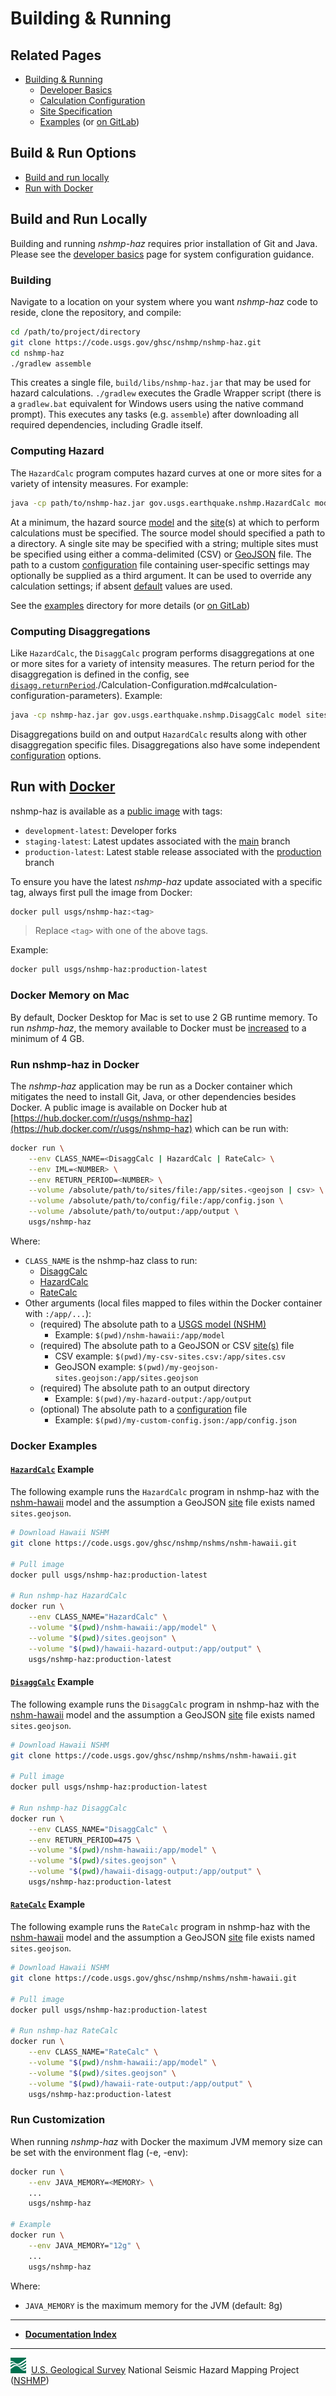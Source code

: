 # Building & Running

## Related Pages

* [Building & Running](./Building-&-Running.md#building-&-running)
  * [Developer Basics](./Developer-Basics.md#developer-basics)
  * [Calculation Configuration](./Calculation-Configuration.md#calculation-configuration)
  * [Site Specification](./Site-Specification.md#site-specification)
  * [Examples](../../etc/examples) (or
    [on GitLab](https://code.usgs.gov/ghsc/nshmp/nshmp-haz/-/tree/main/etc/examples))

## Build & Run Options

* [Build and run locally](#build-and-run-locally)
* [Run with Docker](#run-with-docker)

## Build and Run Locally

Building and running *nshmp-haz* requires prior installation of Git and Java. Please see the
[developer basics](./Developer-Basics.md) page for system configuration guidance.  

### Building

Navigate to a location on your system where you want *nshmp-haz* code to reside, clone the
repository, and compile:

```bash
cd /path/to/project/directory
git clone https://code.usgs.gov/ghsc/nshmp/nshmp-haz.git
cd nshmp-haz
./gradlew assemble
```

This creates a single file, `build/libs/nshmp-haz.jar` that may be used for hazard calculations.
`./gradlew` executes the Gradle Wrapper script (there is a `gradlew.bat` equivalent for Windows
users using the native command prompt). This executes any tasks (e.g. `assemble`) after
downloading all required dependencies, including Gradle itself.

### Computing Hazard

The `HazardCalc` program computes hazard curves at one or more sites for a variety of intensity
measures. For example:

```bash
java -cp path/to/nshmp-haz.jar gov.usgs.earthquake.nshmp.HazardCalc model sites [config]
```

At a minimum, the hazard source [model](./Hazard-Model.md) and the [site](./Site-Specification.md)(s)
at which to perform calculations must be specified. The source model should specified a path to a
directory. A single site may be specified with a string; multiple sites must be specified using
either a comma-delimited (CSV) or [GeoJSON](http://geojson.org) file. The path to a custom
[configuration](./Calculation-Configuration.md) file containing user-specific settings may optionally
be supplied as a third argument. It can be used to override any calculation settings; if absent
[default](./Calculation-Configuration.md) values are used.

See the [examples](../../etc/examples) directory for more details (or
[on GitLab](https://code.usgs.gov/ghsc/nshmp/nshmp-haz/-/tree/main/etc/examples))

### Computing Disaggregations

Like `HazardCalc`, the `DisaggCalc` program performs disaggregations at one or more sites for a
variety of intensity measures. The return period for the disaggregation is defined in the config,
see [`disagg.returnPeriod`]()./Calculation-Configuration.md#calculation-configuration-parameters).
Example:

```bash
java -cp nshmp-haz.jar gov.usgs.earthquake.nshmp.DisaggCalc model sites [config]
```

Disaggregations build on and output `HazardCalc` results along with other disaggregation specific
files. Disaggregations also have some independent
[configuration](./Calculation-Configuration.md#calculation-configuration-parameters) options.

## Run with [Docker](https://docs.docker.com/install/)

nshmp-haz is available as a [public image](https://hub.docker.com/repository/docker/usgs/nshmp-haz)
with tags:

* `development-latest`: Developer forks
* `staging-latest`: Latest updates associated with the
[main](https://code.usgs.gov/ghsc/nshmp/nshmp-haz/-/tree/main) branch
* `production-latest`: Latest stable release associated with the
[production](https://code.usgs.gov/ghsc/nshmp/nshmp-haz/-/tree/production) branch

To ensure you have the latest *nshmp-haz* update associated with a specific tag,
always first pull the image from Docker:

```bash
docker pull usgs/nshmp-haz:<tag>
```

> Replace `<tag>` with one of the above tags.

Example:

```bash
docker pull usgs/nshmp-haz:production-latest
```

### Docker Memory on Mac

By default, Docker Desktop for Mac is set to use 2 GB runtime memory. To run *nshmp-haz*, the
memory available to Docker must be [increased](https://docs.docker.com/docker-for-mac/#advanced)
to a minimum of 4 GB.

### Run nshmp-haz in Docker

The *nshmp-haz* application may be run as a Docker container which mitigates the need to install
Git, Java, or other dependencies besides Docker. A public image is available on
Docker hub at [https://hub.docker.com/r/usgs/nshmp-haz](https://hub.docker.com/r/usgs/nshmp-haz)
which can be run with:

```bash
docker run \
    --env CLASS_NAME=<DisaggCalc | HazardCalc | RateCalc> \
    --env IML=<NUMBER> \
    --env RETURN_PERIOD=<NUMBER> \
    --volume /absolute/path/to/sites/file:/app/sites.<geojson | csv> \
    --volume /absolute/path/to/config/file:/app/config.json \
    --volume /absolute/path/to/output:/app/output \
    usgs/nshmp-haz
```

Where:

* `CLASS_NAME` is the nshmp-haz class to run:
  * [DisaggCalc](../../src/main/java/gov/usgs/earthquake/nshmp/DisaggCalc.java)
  * [HazardCalc](../../src/main/java/gov/usgs/earthquake/nshmp/HazardCalc.java)
  * [RateCalc](../../src/main/java/gov/usgs/earthquake/nshmp/RateCalc.java)
* Other arguments (local files mapped to files within the Docker container with `:/app/...`):
  * (required) The absolute path to a [USGS model (NSHM)](./USGS-Models.md)
    * Example: `$(pwd)/nshm-hawaii:/app/model`
  * (required) The absolute path to a GeoJSON or CSV [site(s)](./Site-Specification.md) file
    * CSV example: `$(pwd)/my-csv-sites.csv:/app/sites.csv`
    * GeoJSON example: `$(pwd)/my-geojson-sites.geojson:/app/sites.geojson`
  * (required) The absolute path to an output directory
    * Example: `$(pwd)/my-hazard-output:/app/output`
  * (optional) The absolute path to a [configuration](./Calculation-Configuration.md) file
    * Example: `$(pwd)/my-custom-config.json:/app/config.json`

### Docker Examples

#### [`HazardCalc`](../../src/main/java/gov/usgs/earthquake/nshmp/HazardCalc.java) Example

The following example runs the `HazardCalc` program in nshmp-haz with the
[nshm-hawaii](https://code.usgs.gov/ghsc/nshmp/nshms/nshm-hawaii.git) model and the
assumption a GeoJSON [site](./Site-Specification.md) file exists named `sites.geojson`.

```bash
# Download Hawaii NSHM
git clone https://code.usgs.gov/ghsc/nshmp/nshms/nshm-hawaii.git

# Pull image
docker pull usgs/nshmp-haz:production-latest

# Run nshmp-haz HazardCalc
docker run \
    --env CLASS_NAME="HazardCalc" \
    --volume "$(pwd)/nshm-hawaii:/app/model" \
    --volume "$(pwd)/sites.geojson" \
    --volume "$(pwd)/hawaii-hazard-output:/app/output" \
    usgs/nshmp-haz:production-latest
```

#### [`DisaggCalc`](../../src/main/java/gov/usgs/earthquake/nshmp/DisaggCalc.java) Example

The following example runs the `DisaggCalc` program in nshmp-haz with the
[nshm-hawaii](https://code.usgs.gov/ghsc/nshmp/nshms/nshm-hawaii.git) model and the
assumption a GeoJSON [site](./Site-Specification.md) file exists named `sites.geojson`.

```bash
# Download Hawaii NSHM
git clone https://code.usgs.gov/ghsc/nshmp/nshms/nshm-hawaii.git

# Pull image
docker pull usgs/nshmp-haz:production-latest

# Run nshmp-haz DisaggCalc
docker run \
    --env CLASS_NAME="DisaggCalc" \
    --env RETURN_PERIOD=475 \
    --volume "$(pwd)/nshm-hawaii:/app/model" \
    --volume "$(pwd)/sites.geojson" \
    --volume "$(pwd)/hawaii-disagg-output:/app/output" \
    usgs/nshmp-haz:production-latest
```

#### [`RateCalc`](../../src/main/java/gov/usgs/earthquake/nshmp/RateCalc.java) Example

The following example runs the `RateCalc` program in nshmp-haz with the
[nshm-hawaii](https://code.usgs.gov/ghsc/nshmp/nshms/nshm-hawaii.git) model and the
assumption a GeoJSON [site](./Site-Specification.md) file exists named `sites.geojson`.

```bash
# Download Hawaii NSHM
git clone https://code.usgs.gov/ghsc/nshmp/nshms/nshm-hawaii.git

# Pull image
docker pull usgs/nshmp-haz:production-latest

# Run nshmp-haz RateCalc
docker run \
    --env CLASS_NAME="RateCalc" \
    --volume "$(pwd)/nshm-hawaii:/app/model" \
    --volume "$(pwd)/sites.geojson" \
    --volume "$(pwd)/hawaii-rate-output:/app/output" \
    usgs/nshmp-haz:production-latest
```

### Run Customization

When running *nshmp-haz* with Docker the maximum JVM memory size can
be set with the environment flag (-e, -env):

```bash
docker run \
    --env JAVA_MEMORY=<MEMORY> \
    ...
    usgs/nshmp-haz

# Example
docker run \
    --env JAVA_MEMORY="12g" \
    ...
    usgs/nshmp-haz
```

Where:

* `JAVA_MEMORY` is the maximum memory for the JVM (default: 8g)

---

* [**Documentation Index**](../README.md)

---
![USGS logo](./images/usgs-icon.png) &nbsp;[U.S. Geological Survey](https://www.usgs.gov)
National Seismic Hazard Mapping Project ([NSHMP](https://earthquake.usgs.gov/hazards/))
